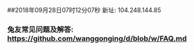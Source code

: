 ##2018年09月28日07时12分07秒 新址: 104.248.144.85
### 兔友常见问题及解答: https://github.com/wanggonging/d/blob/w/FAQ.md
